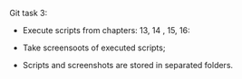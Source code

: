 Git task 3:

 - Execute scripts from chapters: 13, 14 , 15, 16:
 - Take screensoots of executed scripts;
 
 - Scripts and screenshots are stored in separated folders.
